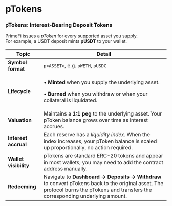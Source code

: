 # pTokens

### pTokens: Interest-Bearing Deposit Tokens

PrimeFi issues a _pToken_ for every supported asset you supply.\
For example, a USDT deposit mints **pUSDT** to your wallet.

| Topic                 | Detail                                                                                                                                                                           |
| --------------------- | -------------------------------------------------------------------------------------------------------------------------------------------------------------------------------- |
| **Symbol format**     | `p<ASSET>`, e.g. `pWETH`, `pUSDC`                                                                                                                                                |
| **Lifecycle**         | <p>• <strong>Minted</strong> when you supply the underlying asset.</p><p>• <strong>Burned</strong> when you withdraw or when your collateral is liquidated.</p>                  |
| **Valuation**         | Maintains a **1:1 peg** to the underlying asset. Your pToken balance grows over time as interest accrues.                                                                        |
| **Interest accrual**  | Each reserve has a _liquidity index_. When the index increases, your pToken balance is scaled up proportionally, no action required.                                             |
| **Wallet visibility** | pTokens are standard ERC-20 tokens and appear in most wallets; you may need to add the contract address manually.                                                                |
| **Redeeming**         | Navigate to **Dashboard → Deposits → Withdraw** to convert pTokens back to the original asset. The protocol burns the pTokens and transfers the corresponding underlying amount. |
